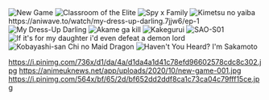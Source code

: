 <anime>
        <anime-picture>
            <img src="./async/prod/new_game.webp" alt="New Game" />
        </anime-picture>
    </anime>
    <anime>
        <anime-picture>
            <img src="./async/prod/cote.webp" alt="Classroom of the Elite" />
        </anime-picture>
    </anime>
    <anime>
        <anime-picture>
            <img src="./async/prod/spyxfamily.webp" alt="Spy x Family" />
        </anime-picture>
    </anime>
    <anime>
        <anime-picture>
            <img src="./async/prod/kimetsu-swordsmith.webp" alt="Kimetsu no yaiba" />
        </anime-picture>
    </anime>
    <anime>
        <anime-link>
            https://aniwave.to/watch/my-dress-up-darling.7jjw6/ep-1
        </anime-link>
        <anime-picture>
            <img src="./async/prod/dressup_darling.webp" alt="My Dress-Up Darling" />
        </anime-picture>
    </anime>
    <anime>
        <anime-picture>
            <img src="./async/prod/akame.webp" alt="Akame ga kill" />
        </anime-picture>
    </anime>
    <anime>
        <anime-picture>
            <img src="./async/prod/kakegurui.webp" alt="Kakegurui" />
        </anime-picture>
    </anime>
    <anime>
        <anime-picture>
            <img src="./async/prod/sao.webp" alt="SAO-S01" />
        </anime-picture>
    </anime>
    <anime>
        <anime-picture>
            <img src="./async/prod/demonlord.webp" alt="If it's for my daughter i'd even defeat a demon lord" />
        </anime-picture>
    </anime>
    <anime>
        <anime-picture>
            <img src="./async/prod/kobayashii.webp" alt="Kobayashi-san Chi no Maid Dragon" />
        </anime-picture>
    </anime>
    <anime>
        <anime-picture>
            <img src="./async/prod/sakamoto.webp" alt="Haven't You Heard? I'm Sakamoto" />
        </anime-picture>
    </anime>


https://i.pinimg.com/736x/d1/da/4a/d1da4a1d41c78efd96602578cdc8c302.jpg
https://animeuknews.net/app/uploads/2020/10/new-game-001.jpg
https://i.pinimg.com/564x/bf/65/2d/bf652dd2ddf8ca1c73ca04c79fff15ce.jpg